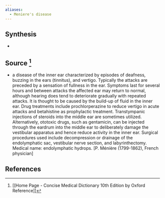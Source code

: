 ```yaml
---
aliases:
  - Meniere's disease
---
```

## Synthesis
- 
## Source [^1]
- a disease of the inner ear characterized by episodes of deafness, buzzing in the ears (tinnitus), and vertigo. Typically the attacks are preceded by a sensation of fullness in the ear. Symptoms last for several hours and between attacks the affected ear may return to normal, although hearing does tend to deteriorate gradually with repeated attacks. It is thought to be caused by the build-up of fluid in the inner ear. Drug treatments include prochlorperazine to reduce vertigo in acute attacks and betahistine as prophylactic treatment. Transtympanic injections of steroids into the middle ear are sometimes utilized. Alternatively, ototoxic drugs, such as gentamicin, can be injected through the eardrum into the middle ear to deliberately damage the vestibular apparatus and hence reduce activity in the inner ear. Surgical procedures used include decompression or drainage of the endolymphatic sac, vestibular nerve section, and labyrinthectomy. Medical name: endolymphatic hydrops. \[P. Ménière (1799-1862), French physician]
## References

[^1]: [[Home Page - Concise Medical Dictionary 10th Edition by Oxford Reference]]